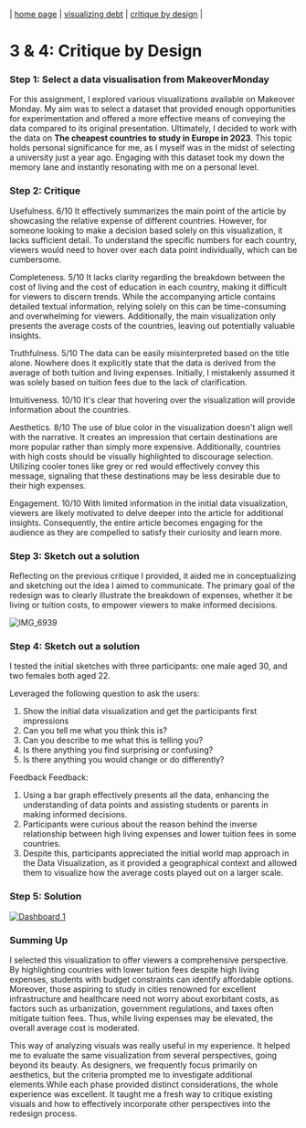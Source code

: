 | [home page](https://isha0807.github.io/Portfolio/) | [visualizing debt](visualizing-government-debt) | [critique by design](critique-by-design) |

# 3 & 4: Critique by Design

### Step 1: Select a data visualisation from MakeoverMonday
For this assignment, I explored various visualizations available on Makeover Monday. My aim was to select a dataset that provided enough opportunities for experimentation and offered a more effective means of conveying the data compared to its original presentation. Ultimately, I decided to work with the data on **The cheapest countries to study in Europe in 2023**. This topic holds personal significance for me, as I myself was in the midst of selecting a university just a year ago. Engaging with this dataset took my down the memory lane and instantly resonating with me on a personal level.

### Step 2: Critique

Usefulness. 
6/10 
It effectively summarizes the main point of the article by showcasing the relative expense of different countries. However, for someone looking to make a decision based solely on this visualization, it lacks sufficient detail. To understand the specific numbers for each country, viewers would need to hover over each data point individually, which can be cumbersome.

Completeness.
5/10
It lacks clarity regarding the breakdown between the cost of living and the cost of education in each country, making it difficult for viewers to discern trends. While the accompanying article contains detailed textual information, relying solely on this can be time-consuming and overwhelming for viewers. Additionally, the main visualization only presents the average costs of the countries, leaving out potentially valuable insights.

Truthfulness. 
5/10 
The data can be easily misinterpreted based on the title alone. Nowhere does it explicitly state that the data is derived from the average of both tuition and living expenses. Initially, I mistakenly assumed it was solely based on tuition fees due to the lack of clarification.

Intuitiveness. 
10/10 
It's clear that hovering over the visualization will provide information about the countries.

Aesthetics. 
8/10 
The use of blue color in the visualization doesn't align well with the narrative. It creates an impression that certain destinations are more popular rather than simply more expensive. Additionally, countries with high costs should be visually highlighted to discourage selection. Utilizing cooler tones like grey or red would effectively convey this message, signaling that these destinations may be less desirable due to their high expenses.

Engagement. 
10/10 
With limited information in the initial data visualization, viewers are likely motivated to delve deeper into the article for additional insights. Consequently, the entire article becomes engaging for the audience as they are compelled to satisfy their curiosity and learn more.

### Step 3: Sketch out a solution
Reflecting on the previous critique I provided, it aided me in conceptualizing and sketching out the idea I aimed to communicate. The primary goal of the redesign was to clearly illustrate the breakdown of expenses, whether it be living or tuition costs, to empower viewers to make informed decisions.

![IMG_6939](https://github.com/isha0807/Portfolio/assets/157324981/7093a7cf-c67a-4436-b274-760d78984024)

### Step 4: Sketch out a solution
I tested the initial sketches with three participants: one male aged 30, and two females both aged 22.

Leveraged the following question to ask the users:
1. Show the initial data visualization and get the participants first impressions
2. Can you tell me what you think this is?
3. Can you describe to me what this is telling you?
4. Is there anything you find surprising or confusing?
6. Is there anything you would change or do differently?

Feedback
Feedback:
1. Using a bar graph effectively presents all the data, enhancing the understanding of data points and assisting students or parents in making informed decisions.
2. Participants were curious about the reason behind the inverse relationship between high living expenses and lower tuition fees in some countries.
3. Despite this, participants appreciated the initial world map approach in the Data Visualization, as it provided a geographical context and allowed them to visualize how the average costs played out on a larger scale.

### Step 5: Solution
<div class='tableauPlaceholder' id='viz1707282741148' style='position: relative'>
  <noscript>
    <a href='#'>
      <img alt='Dashboard 1 ' src='https:&#47;&#47;public.tableau.com&#47;static&#47;images&#47;Wh&#47;WhichEuropeancountrytostudyinisthebestforyou&#47;Dashboard1&#47;1_rss.png' style='border: none' />
    </a>
  </noscript>
  <object class='tableauViz'  style='display:none;'>
    <param name='host_url' value='https%3A%2F%2Fpublic.tableau.com%2F' /> <param name='embed_code_version' value='3' /> <param name='site_root' value='' />
    <param name='name' value='WhichEuropeancountrytostudyinisthebestforyou&#47;Dashboard1' />
    <param name='tabs' value='no' />
    <param name='toolbar' value='yes' />
    <param name='static_image' value='https:&#47;&#47;public.tableau.com&#47;static&#47;images&#47;Wh&#47;WhichEuropeancountrytostudyinisthebestforyou&#47;Dashboard1&#47;1.png' /> 
    <param name='animate_transition' value='yes' />
    <param name='display_static_image' value='yes' />
    <param name='display_spinner' value='yes' />
    <param name='display_overlay' value='yes' />
    <param name='display_count' value='yes' />
    <param name='language' value='en-US' />
    <param name='filter' value='publish=yes' />
  </object>
</div>                
<script type='text/javascript'>
  var divElement = document.getElementById('viz1707282741148');
  var vizElement = divElement.getElementsByTagName('object')[0];
  if ( divElement.offsetWidth > 800 ) { vizElement.style.width='1000px';
                                       vizElement.style.height='827px';} else if ( divElement.offsetWidth > 500 ) { vizElement.style.width='1000px'
    ;vizElement.style.height='827px';} else { vizElement.style.width='100%';vizElement.style.height='1127px';}                     var scriptElement = document.createElement('script');                    scriptElement.src = 'https://public.tableau.com/javascripts/api/viz_v1.js';                    vizElement.parentNode.insertBefore(scriptElement, vizElement);                </script>

    
### Summing Up

I selected this visualization to offer viewers a comprehensive perspective. By highlighting countries with lower tuition fees despite high living expenses, students with budget constraints can identify affordable options. Moreover, those aspiring to study in cities renowned for excellent infrastructure and healthcare need not worry about exorbitant costs, as factors such as urbanization, government regulations, and taxes often mitigate tuition fees. Thus, while living expenses may be elevated, the overall average cost is moderated.

This way of analyzing visuals was really useful in my experience. It helped me to evaluate the same visualization from several perspectives, going beyond its beauty. As designers, we frequently focus primarily on aesthetics, but the criteria prompted me to investigate additional elements.While each phase provided distinct considerations, the whole experience was excellent. It taught me a fresh way to critique existing visuals and how to effectively incorporate other perspectives into the redesign process.





